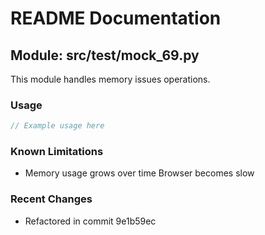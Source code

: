 # README Documentation

## Module: src/test/mock_69.py

This module handles memory issues operations.

### Usage

```javascript
// Example usage here
```

### Known Limitations

- Memory usage grows over time Browser becomes slow

### Recent Changes

- Refactored in commit 9e1b59ec
